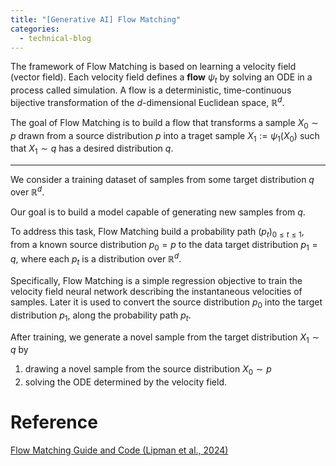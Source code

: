 ```yaml
---
title: "[Generative AI] Flow Matching"
categories:
  - technical-blog
---
```

The framework of Flow Matching is based on learning a velocity field (vector field). Each velocity field defines a **flow** $\psi_t$ by solving an ODE in a process called simulation. A flow is a deterministic, time-continuous bijective transformation of the $d$-dimensional Euclidean space, $\mathbb{R}^d$.

The goal of Flow Matching is to build a flow that transforms a sample $X_0 \sim p$ drawn from a source distribution $p$ into a traget sample $X_1:= \psi_1(X_0)$ such that $X_1 \sim q$ has a desired distribution $q$.

---

We consider a training dataset of samples from some target distribution $q$ over $\mathbb{R}^d$.

Our goal is to build a model capable of generating new samples from $q$.

To address this task, Flow Matching build a probability path $(p_t)_{0 \leq t \leq 1}$, from a known source distribution $p_0 = p$ to the data target distribution $p_1 = q$, where each $p_t$ is a distribution over $\mathbb{R}^d$.

Specifically, Flow Matching is a simple regression objective to train the velocity field neural network describing the instantaneous velocities of samples. Later it is used to convert the source distribution $p_0$ into the target distribution $p_1$, along the probability path $p_t$.

After training, we generate a novel sample from the target distribution $X_1 \sim q$ by

1. drawing a novel sample from the source distribution $X_0 \sim p$
2. solving the ODE determined by the velocity field.

# Reference

[Flow Matching Guide and Code (Lipman et al., 2024)](https://arxiv.org/abs/2412.06264)

